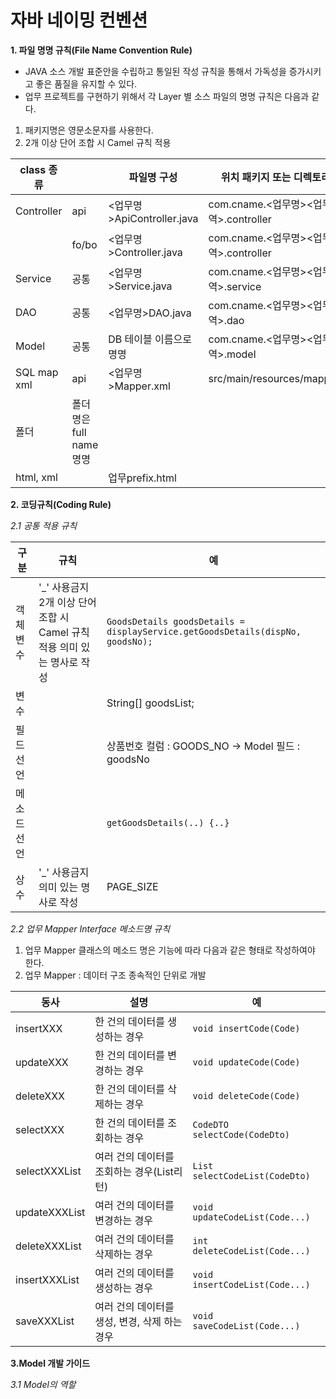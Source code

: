 # 자바 네이밍 컨벤션
**1. 파일 명명 규칙(File Name Convention Rule)**
- JAVA 소스 개발 표준안을 수립하고 통일된 작성 규칙을 통해서 가독성을 증가시키고 좋은 품질을 유지할 수 있다.
- 업무 프로젝트를 구현하기 위해서 각 Layer 별 소스 파일의 명명 규칙은 다음과 같다.
1. 패키지명은 영문소문자를 사용한다.
2. 2개 이상 단어 조합 시 Camel  규칙 적용

| class 종류 || 파일명 구성  | 위치 패키지 또는 디렉토리  | 예 |
|---|---|---|---|---|
| Controller | api  | <업무명>ApiController.java  |  com.cname.<업무명><업무영역>.controller | DisplayApiController.java |
|| fo/bo | <업무명>Controller.java  |  com.cname.<업무명><업무영역>.controller | DisplayController.java |
| Service | 공통 | <업무명>Service.java | com.cname.<업무명><업무영역>.service | DisplayService.java |
| DAO | 공통 | <업무명>DAO.java | com.cname.<업무명><업무영역>.dao | DisplayDAO.java |
| Model | 공통 | DB 테이블 이름으로 명명 | com.cname.<업무명><업무영역>.model | GoodsBase.java |
| SQL map xml | api | <업무명>Mapper.xml | src/main/resources/mapper/ | DisplayMapper.xml |
| 폴더 | 폴더명은 full name 명명 |  |  | ex) admin(O) , ad(X) |
| html, xml |  | 업무prefix.html |  | ex) stSearch.html |

**2. 코딩규칙(Coding Rule)**

*2.1 공통 적용 규칙*

| 구분 | 규칙 | 예 |
| --- | --- | --- |
| 객체 변수 | '_' 사용금지  2개 이상 단어 조합 시 Camel 규칙 적용  의미 있는 명사로 작성 | `GoodsDetails goodsDetails = displayService.getGoodsDetails(dispNo, goodsNo);` |
| 변수 |  | String[] goodsList; |
| 필드 선언 |  | 상품번호 컬럼 : GOODS_NO → Model 필드 : goodsNo |
| 메소드 선언 |  | `getGoodsDetails(..) {..}` |
| 상수 | '_' 사용금지  의미 있는 명사로 작성 | PAGE_SIZE |

*2.2 업무 Mapper Interface 메소드명 규칙*

1. 업무 Mapper 클래스의 메소드 명은 기능에 따라 다음과 같은 형태로 작성하여야 한다.
2. 업무 Mapper : 데이터 구조 종속적인 단위로 개발

| 동사 | 설명 | 예 |
| --- | --- | --- |
| insertXXX | 한 건의 데이터를 생성하는 경우 | `void insertCode(Code)` |
| updateXXX | 한 건의 데이터를 변경하는 경우 | `void updateCode(Code)` |
| deleteXXX | 한 건의 데이터를 삭제하는 경우 | `void deleteCode(Code)` |
| selectXXX | 한 건의 데이터를 조회하는 경우 | `CodeDTO selectCode(CodeDto)` |
| selectXXXList | 여러 건의 데이터를 조회하는 경우(List<DTO>리턴) | `List selectCodeList(CodeDto)` |
| updateXXXList | 여러 건의 데이터를 변경하는 경우 | `void updateCodeList(Code...)` |
| deleteXXXList | 여러 건의 데이터를 삭제하는 경우 | `int deleteCodeList(Code...)` |
| insertXXXList | 여러 건의 데이터를 생성하는 경우 | `void insertCodeList(Code...)` |
| saveXXXList | 여러 건의 데이터를 생성, 변경, 삭제 하는 경우 | `void saveCodeList(Code...)` |


**3.Model 개발 가이드**

*3.1 Model의 역할*
  
  
